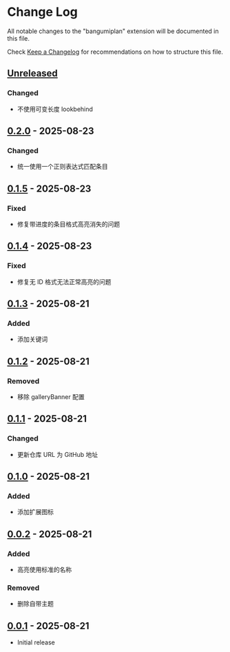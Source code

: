 # Change Log

All notable changes to the "bangumiplan" extension will be documented in this file.

Check [Keep a Changelog](http://keepachangelog.com/) for recommendations on how to structure this file.

## [Unreleased]

### Changed

- 不使用可变长度 lookbehind

## [0.2.0] - 2025-08-23

### Changed

- 统一使用一个正则表达式匹配条目

## [0.1.5] - 2025-08-23

### Fixed

- 修复带进度的条目格式高亮消失的问题

## [0.1.4] - 2025-08-23

### Fixed

- 修复无 ID 格式无法正常高亮的问题

## [0.1.3] - 2025-08-21

### Added

- 添加关键词

## [0.1.2] - 2025-08-21

### Removed

- 移除 galleryBanner 配置

## [0.1.1] - 2025-08-21

### Changed

- 更新仓库 URL 为 GitHub 地址

## [0.1.0] - 2025-08-21

### Added

- 添加扩展图标

## [0.0.2] - 2025-08-21

### Added

- 高亮使用标准的名称

### Removed

- 删除自带主题

## [0.0.1] - 2025-08-21

- Initial release

[Unreleased]: https://github.com/he0119/vscode-bangumiplan/compare/v0.2.0...HEAD
[0.2.0]: https://github.com/he0119/vscode-bangumiplan/compare/v0.1.5...v0.2.0
[0.1.5]: https://github.com/he0119/vscode-bangumiplan/compare/v0.1.4...v0.1.5
[0.1.4]: https://github.com/he0119/vscode-bangumiplan/compare/v0.1.3...v0.1.4
[0.1.3]: https://github.com/he0119/vscode-bangumiplan/compare/v0.1.2...v0.1.3
[0.1.2]: https://github.com/he0119/vscode-bangumiplan/compare/v0.1.1...v0.1.2
[0.1.1]: https://github.com/he0119/vscode-bangumiplan/compare/v0.1.1...v0.1.0
[0.1.0]: https://github.com/he0119/vscode-bangumiplan/compare/v0.1.0...v0.0.2
[0.0.2]: https://github.com/he0119/vscode-bangumiplan/compare/v0.0.2...v0.0.1
[0.0.1]: https://github.com/he0119/vscode-bangumiplan/releases/tag/v0.0.1
